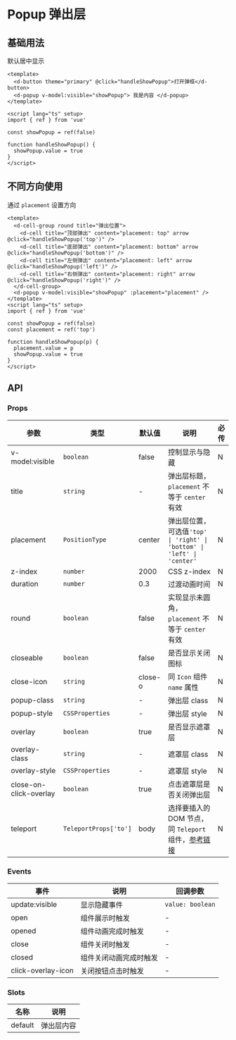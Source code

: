 # Popup 弹出层

## 基础用法

默认居中显示

```vue playground=MPopup height=300
<template>
  <d-button theme="primary" @click="handleShowPopup">打开弹框</d-button>
  <d-popup v-model:visible="showPopup"> 我是内容 </d-popup>
</template>

<script lang="ts" setup>
import { ref } from 'vue'

const showPopup = ref(false)

function handleShowPopup() {
  showPopup.value = true
}
</script>
```

## 不同方向使用

通过 `placement` 设置方向

```vue playground=MPopupEx
<template>
  <d-cell-group round title="弹出位置">
    <d-cell title="顶部弹出" content="placement: top" arrow @click="handleShowPopup('top')" />
    <d-cell title="底部弹出" content="placement: bottom" arrow @click="handleShowPopup('bottom')" />
    <d-cell title="左侧弹出" content="placement: left" arrow @click="handleShowPopup('left')" />
    <d-cell title="右侧弹出" content="placement: right" arrow @click="handleShowPopup('right')" />
  </d-cell-group>
  <d-popup v-model:visible="showPopup" :placement="placement" />
</template>
<script lang="ts" setup>
import { ref } from 'vue'

const showPopup = ref(false)
const placement = ref('top')

function handleShowPopup(p) {
  placement.value = p
  showPopup.value = true
}
</script>
```

## API

### Props

| 参数                   | 类型                  | 默认值  | 说明                                                                                                                          | 必传 |
| ---------------------- | --------------------- | ------- | ----------------------------------------------------------------------------------------------------------------------------- | ---- |
| v-model:visible        | `boolean`             | false   | 控制显示与隐藏                                                                                                                | N    |
| title                  | `string`              | -       | 弹出层标题，`placement` 不等于 `center` 有效                                                                                  | N    |
| placement              | `PositionType`        | center  | 弹出层位置，可选值`'top' \| 'right' \| 'bottom' \| 'left' \| 'center'`                                                        | N    |
| z-index                | `number`              | 2000    | CSS z-index                                                                                                                   | N    |
| duration               | `number`              | 0.3     | 过渡动画时间                                                                                                                  | N    |
| round                  | `boolean`             | false   | 实现显示未圆角，`placement` 不等于 `center` 有效                                                                              | N    |
| closeable              | `boolean`             | false   | 是否显示关闭图标                                                                                                              | N    |
| close-icon             | `string`              | close-o | 同 `Icon` 组件 `name` 属性                                                                                                    | N    |
| popup-class            | `string`              | -       | 弹出层 class                                                                                                                  | N    |
| popup-style            | `CSSProperties`       | -       | 弹出层 style                                                                                                                  | N    |
| overlay                | `boolean`             | true    | 是否显示遮罩层                                                                                                                | N    |
| overlay-class          | `string`              | -       | 遮罩层 class                                                                                                                  | N    |
| overlay-style          | `CSSProperties`       | -       | 遮罩层 style                                                                                                                  | N    |
| close-on-click-overlay | `boolean`             | true    | 点击遮罩层是否关闭弹出层                                                                                                      | N    |
| teleport               | `TeleportProps['to']` | body    | 选择要插入的 DOM 节点，同 `Teleport` 组件，[参考链接](https://staging-cn.vuejs.org/guide/built-ins/teleport.html#basic-usage) | N    |

### Events

| 事件               | 说明                   | 回调参数         |
| ------------------ | ---------------------- | ---------------- |
| update:visible     | 显示隐藏事件           | `value: boolean` |
| open               | 组件展示时触发         | -                |
| opened             | 组件动画完成时触发     | -                |
| close              | 组件关闭时触发         | -                |
| closed             | 组件关闭动画完成时触发 | -                |
| click-overlay-icon | 关闭按钮点击时触发     | -                |

### Slots

| 名称    | 说明       |
| ------- | ---------- |
| default | 弹出层内容 |
